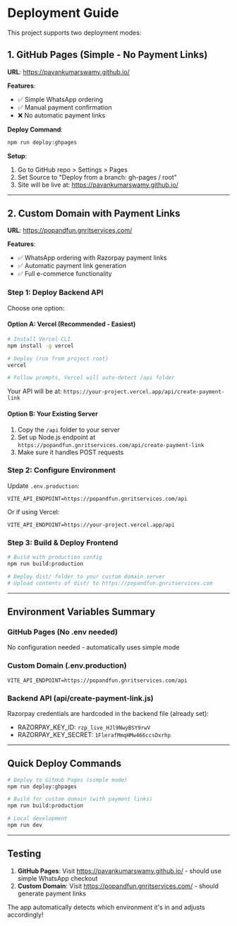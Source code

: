 # Deployment Guide

This project supports two deployment modes:

## 1. GitHub Pages (Simple - No Payment Links)
**URL**: https://pavankumarswamy.github.io/

**Features**:
- ✅ Simple WhatsApp ordering
- ✅ Manual payment confirmation
- ❌ No automatic payment links

**Deploy Command**:
```bash
npm run deploy:ghpages
```

**Setup**:
1. Go to GitHub repo > Settings > Pages
2. Set Source to "Deploy from a branch: gh-pages / root"
3. Site will be live at: https://pavankumarswamy.github.io/

---

## 2. Custom Domain with Payment Links
**URL**: https://popandfun.gnritservices.com/

**Features**:
- ✅ WhatsApp ordering with Razorpay payment links
- ✅ Automatic payment link generation
- ✅ Full e-commerce functionality

### Step 1: Deploy Backend API

Choose one option:

#### Option A: Vercel (Recommended - Easiest)
```bash
# Install Vercel CLI
npm install -g vercel

# Deploy (run from project root)
vercel

# Follow prompts, Vercel will auto-detect /api folder
```

Your API will be at: `https://your-project.vercel.app/api/create-payment-link`

#### Option B: Your Existing Server
1. Copy the `/api` folder to your server
2. Set up Node.js endpoint at `https://popandfun.gnritservices.com/api/create-payment-link`
3. Make sure it handles POST requests

### Step 2: Configure Environment

Update `.env.production`:
```env
VITE_API_ENDPOINT=https://popandfun.gnritservices.com/api
```

Or if using Vercel:
```env
VITE_API_ENDPOINT=https://your-project.vercel.app/api
```

### Step 3: Build & Deploy Frontend

```bash
# Build with production config
npm run build:production

# Deploy dist/ folder to your custom domain server
# Upload contents of dist/ to https://popandfun.gnritservices.com
```

---

## Environment Variables Summary

### GitHub Pages (No .env needed)
No configuration needed - automatically uses simple mode

### Custom Domain (.env.production)
```env
VITE_API_ENDPOINT=https://popandfun.gnritservices.com/api
```

### Backend API (api/create-payment-link.js)
Razorpay credentials are hardcoded in the backend file (already set):
- RAZORPAY_KEY_ID: `rzp_live_HJl9NwyBSY9rwV`
- RAZORPAY_KEY_SECRET: `1FlerafMmqHMw466ccsDxrhp`

---

## Quick Deploy Commands

```bash
# Deploy to GitHub Pages (simple mode)
npm run deploy:ghpages

# Build for custom domain (with payment links)
npm run build:production

# Local development
npm run dev
```

---

## Testing

1. **GitHub Pages**: Visit https://pavankumarswamy.github.io/ - should use simple WhatsApp checkout
2. **Custom Domain**: Visit https://popandfun.gnritservices.com/ - should generate payment links

The app automatically detects which environment it's in and adjusts accordingly!
